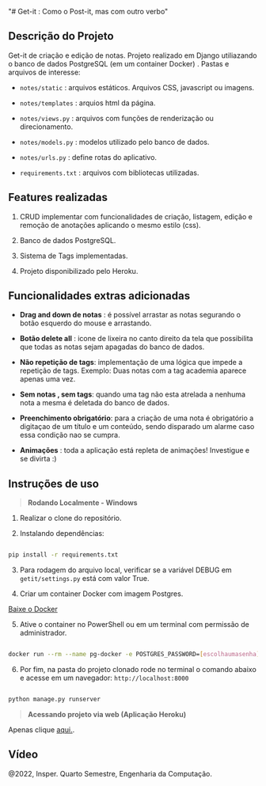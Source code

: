 "# Get-it : Como o Post-it, mas com outro verbo" 


## Descrição do Projeto

<p align="justify">

Get-it de criação e edição  de notas. Projeto realizado em Django utiliazando o banco de dados PostgreSQL (em um container Docker) .
Pastas e arquivos de interesse:

- `notes/static` : arquivos estáticos. Arquivos CSS, javascript ou imagens.
  
- `notes/templates` : arquios html da página.
  
- `notes/views.py` : arquivos com funções de renderização ou direcionamento. 
  
- `notes/models.py` : modelos utilizado pelo banco de dados.
  
- `notes/urls.py` : define rotas do aplicativo.

- `requirements.txt` : arquivos com bibliotecas utilizadas.
  
</p>

## Features realizadas

1. CRUD implementar com funcionalidades de criação, listagem, edição e remoção de anotações aplicando o mesmo estilo (css).

2. Banco de dados PostgreSQL.

3. Sistema de Tags implementadas.

4. Projeto disponibilizado pelo Heroku.


## Funcionalidades extras adicionadas

- **Drag and down de notas** : é possível arrastar as notas segurando o botão esquerdo do mouse e arrastando. 

- **Botão delete all** : icone de lixeira no canto direito da tela que possibilita que todas as notas sejam apagadas do banco de dados.

- **Não repetição de tags**: implementação de uma lógica que impede a repetição de tags. Exemplo: Duas notas com a tag academia aparece apenas uma vez.

- **Sem notas , sem tags**: quando uma tag não esta atrelada a nenhuma nota a mesma é deletada do banco de dados.

- **Preenchimento obrigatório**: para a criação de uma nota é obrigatório a digitaçao de um título e um conteúdo, sendo disparado um alarme caso essa condição nao se cumpra. 

- **Animações** : toda a aplicação está repleta de animações! Investigue e se divirta :) 


## Instruções de uso 

> **Rodando Localmente - Windows**

1. Realizar o clone do repositório.

2. Instalando dependências:


```bash

pip install -r requirements.txt

```

3. Para rodagem do arquivo local, verificar se a variável DEBUG em `getit/settings.py` está com valor True.

4. Criar um container Docker com imagem Postgres. 

<p> <a href = "https://docs.docker.com/get-docker/"> Baixe o Docker</a> </p>


5. Ative o container no PowerShell ou em um terminal com permissão de administrador. 


```bash

docker run --rm --name pg-docker -e POSTGRES_PASSWORD=[escolhaumasenha] -d -p 5432:5432 -v $HOME/docker/volumes/postgres:/var/lib/postgresql/data postgres

```

6. Por fim, na pasta do projeto clonado rode no terminal o comando abaixo e acesse em um navegador: `http://localhost:8000`

```bash

python manage.py runserver

```

> **Acessando projeto via web (Aplicação Heroku)**

Apenas clique <a href = "https://immense-inlet-72722.herokuapp.com/">aqui.</a>.

## Vídeo 

@2022, Insper. Quarto Semestre, Engenharia da Computação.